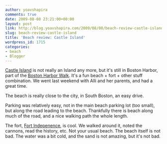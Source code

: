 ```yaml
---
author: yoavshapira
comments: true
date: 2009-08-08 23:21:00+00:00
layout: post
link: http://blog.yoavshapira.com/2009/08/08/beach-review-castle-island/
slug: beach-review-castle-island
title: 'Beach review: Castle Island'
wordpress_id: 1715
categories:
- beach
- Blogger
---
```


[Castle Island](http://www.mass.gov/dcr/parks/metroboston/castle.htm) is not really an Island any more, but it's still in Boston Harbor, part of the [Boston Harbor Walk](http://www.bostonharborwalk.com/).  It's a fun beach + fort + other stuff combination.  We went last weekend with Alli and her parents, and had a great time.  

  


The beach is really close to the city, in South Boston, an easy drive.  


  


Parking was relatively easy, not in the main beach parking lot (too small), but along the road leading to the beach.  Thankfully there is beach along much of the road, and a nice walking path the whole length.

  


The fort, [Fort Indepenence](http://en.wikipedia.org/wiki/Fort_Independence_(Massachusetts)), is cool.  We walked around it, noted the cannons, read the history, etc.  Not your usual beach.  The beach itself is not bad.  The water was a bit cold, and the sand is not amazing, but it's not bad.
